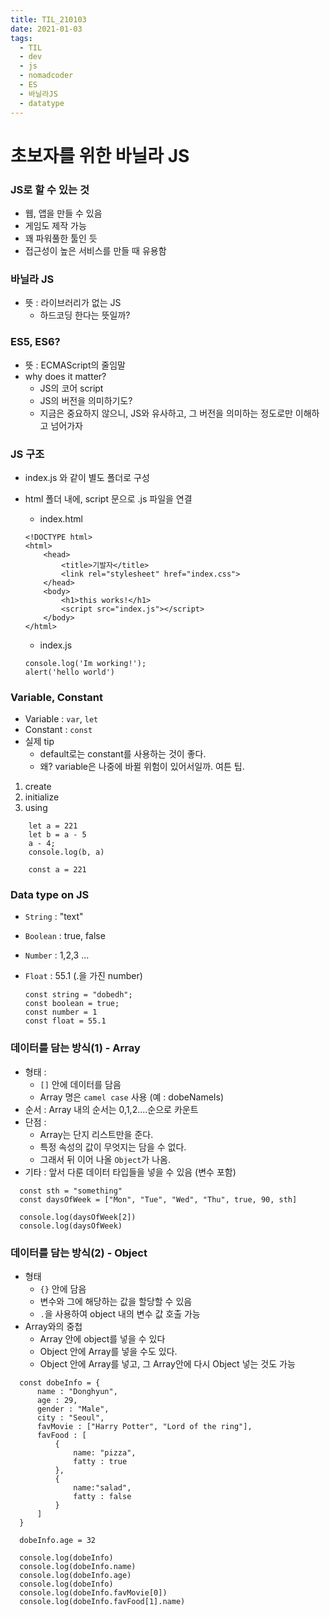 ```yaml
---
title: TIL_210103
date: 2021-01-03
tags:
  - TIL
  - dev
  - js
  - nomadcoder
  - ES
  - 바닐라JS
  - datatype
---
```


# 초보자를 위한 바닐라 JS

### JS로 할 수 있는 것

* 웹, 앱을 만들 수 있음
* 게임도 제작 가능
* 꽤 파워풀한 툴인 듯
* 접근성이 높은 서비스를 만들 때 유용함

### 바닐라 JS
* 뜻 : 라이브러리가 없는 JS
    * 하드코딩 한다는 뜻일까?

### ES5, ES6?
* 뜻 : ECMAScript의 줄임말
* why does it matter?
    * JS의 코어 script
    * JS의 버전을 의미하기도? 
    * 지금은 중요하지 않으니, JS와 유사하고, 그 버전을 의미하는 정도로만 이해하고 넘어가자


### JS 구조
* index.js 와 같이 별도 폴더로 구성
* html 폴더 내에, script 문으로 .js 파일을 연결
 
  * index.html
  ```
  <!DOCTYPE html>
  <html>
      <head>
          <title>기발자</title>
          <link rel="stylesheet" href="index.css">
      </head>
      <body>
          <h1>this works!</h1>
          <script src="index.js"></script>
      </body>
  </html>
  ```

  * index.js
  ```
  console.log('Im working!');
  alert('hello world')
  ```

### Variable, Constant
* Variable : `var`, `let`
* Constant : `const`
* 실제 tip
  * default로는 constant를 사용하는 것이 좋다.
  * 왜? variable은 나중에 바뀔 위험이 있어서일까. 여튼 팁.

1. create
2. initialize
3. using
```
    let a = 221
    let b = a - 5
    a - 4;
    console.log(b, a)

    const a = 221
```


### Data type on JS
* `String` : "text"
* `Boolean` : true, false
* `Number` : 1,2,3 ... 
* `Float` : 55.1 (.을 가진 number)

  ```
  const string = "dobedh";
  const boolean = true;
  const number = 1
  const float = 55.1
  ```

### 데이터를 담는 방식(1) - Array
* 형태 : 
  * `[]` 안에 데이터를 담음
  * Array 명은 `camel case` 사용 (예 : dobeNameIs)
* 순서 : Array 내의 순서는 0,1,2....순으로 카운트
* 단점 :
  * Array는 단지 리스트만을 준다.
  * 특정 속성의 값이 무엇지는 담을 수 없다. 
  * 그래서 뒤 이어 나올 `Object`가 나옴.
* 기타 : 앞서 다룬 데이터 타입들을 넣을 수 있음 (변수 포함)
```
  const sth = "something"
  const daysOfWeek = ["Mon", "Tue", "Wed", "Thu", true, 90, sth]

  console.log(daysOfWeek[2])
  console.log(daysOfWeek)
```

### 데이터를 담는 방식(2) - Object
* 형태 
  * `{}` 안에 담음
  * 변수와 그에 해당하는 값을 할당할 수 있음
  * `.`을 사용하여 object 내의 변수 값 호출 가능
* Array와의 중첩
  * Array 안에 object를 넣을 수 있다
  * Object 안에 Array를 넣을 수도 있다. 
  * Object 안에 Array를 넣고, 그 Array안에 다시 Object 넣는 것도 가능

```
  const dobeInfo = {
      name : "Donghyun",
      age : 29,
      gender : "Male",
      city : "Seoul",
      favMovie : ["Harry Potter", "Lord of the ring"],
      favFood : [
          {
              name: "pizza", 
              fatty : true
          }, 
          {
              name:"salad", 
              fatty : false
          }
      ]
  }

  dobeInfo.age = 32

  console.log(dobeInfo)
  console.log(dobeInfo.name)
  console.log(dobeInfo.age)
  console.log(dobeInfo)
  console.log(dobeInfo.favMovie[0])
  console.log(dobeInfo.favFood[1].name)
```